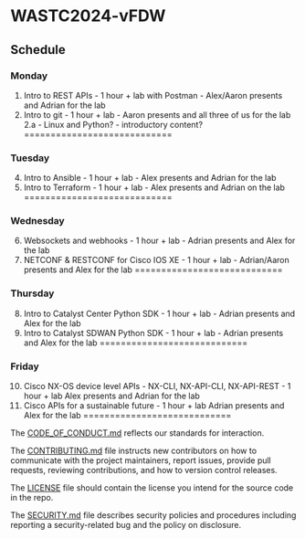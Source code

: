 # WASTC2024-vFDW



## Schedule

### Monday
1. Intro to REST APIs - 1 hour + lab with Postman - Alex/Aaron presents and Adrian for the lab
2. Intro to git - 1 hour + lab - Aaron presents and all three of us for the lab
2.a - Linux and Python? - introductory content?
============================

### Tuesday
4. Intro to Ansible - 1 hour + lab - Alex presents and Adrian for the lab
5. Intro to Terraform - 1 hour + lab - Alex presents and Adrian on the lab
============================

### Wednesday
6. Websockets and webhooks - 1 hour + lab - Adrian presents and Alex for the lab
7. NETCONF & RESTCONF for Cisco IOS XE - 1 hour + lab - Adrian/Aaron presents and Alex for the lab
============================

### Thursday
8. Intro to Catalyst Center Python SDK - 1 hour + lab - Adrian presents and Alex for the lab
9. Intro to Catalyst SDWAN Python SDK - 1 hour + lab - Adrian presents and Alex for the lab
============================

### Friday
10. Cisco NX-OS device level APIs - NX-CLI, NX-API-CLI, NX-API-REST - 1 hour + lab Alex presents and Adrian for the lab
11. Cisco APIs for a sustainable future - 1 hour + lab Adrian presents and Alex for the lab
============================


The [CODE_OF_CONDUCT.md](https://github.com/CiscoDevNet/WASTC2024-vFDW/blob/main/CODE_OF_CONDUCT.md) reflects our standards for interaction. 

The [CONTRIBUTING.md](https://github.com/CiscoDevNet/WASTC2024-vFDW/blob/main/CONTRIBUTING.md) file instructs new contributors on how to communicate with the project maintainers, report issues, provide pull requests, reviewing contributions, and how to version control releases.

The [LICENSE](https://github.com/CiscoDevNet/WASTC2024-vFDW/blob/main/LICENSE) file should contain the license you intend for the source code in the repo. 

The [SECURITY.md](https://github.com/CiscoDevNet/WASTC2024-vFDW/blob/main/SECURITY.md) file describes security policies and procedures including reporting a security-related bug and the policy on disclosure. 
